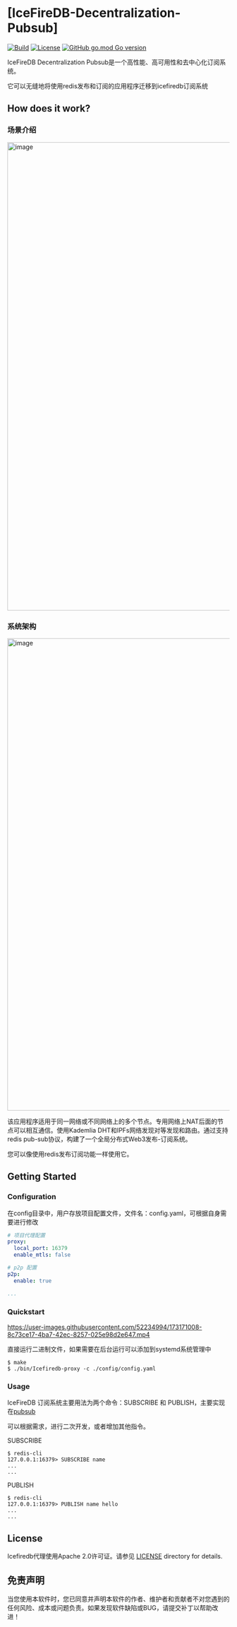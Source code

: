 # [IceFireDB-Decentralization-Pubsub]
[![Build](https://github.com/IceFireDB/IceFireDB-Proxy/actions/workflows/main.yml/badge.svg)](https://github.com/IceFireDB/IceFireDB-Proxy/actions/workflows/main.yml) [![License](https://img.shields.io/badge/License-Apache%202.0-blue.svg)](https://opensource.org/licenses/Apache-2.0) [![GitHub go.mod Go version](https://img.shields.io/github/go-mod/go-version/IceFireDB/IceFireDB-Proxy)](https://github.com/IceFireDB/IceFireDB-Proxy/blob/master/go.mod)    

IceFireDB Decentralization Pubsub是一个高性能、高可用性和去中心化订阅系统。

它可以无缝地将使用redis发布和订阅的应用程序迁移到icefiredb订阅系统

## How does it work?

### 场景介绍
<img width="1061" alt="image" src="https://user-images.githubusercontent.com/52234994/173174090-7c2f084b-4ccc-4c56-983b-210486f13a60.png">

### 系统架构
<img width="1070" alt="image" src="https://user-images.githubusercontent.com/52234994/173174080-95775add-c287-4f43-943b-686b903e67b7.png">

该应用程序适用于同一网络或不同网络上的多个节点。专用网络上NAT后面的节点可以相互通信。使用Kademlia DHT和IPFs网络发现对等发现和路由。通过支持redis pub-sub协议，构建了一个全局分布式Web3发布-订阅系统。

您可以像使用redis发布订阅功能一样使用它。

## Getting Started

### Configuration

在config目录中，用户存放项目配置文件，文件名：config.yaml，可根据自身需要进行修改

```yaml
# 项目代理配置
proxy:
  local_port: 16379
  enable_mtls: false

# p2p 配置
p2p:
  enable: true

...
```

### Quickstart

https://user-images.githubusercontent.com/52234994/173171008-8c73ce17-4ba7-42ec-8257-025e98d2e647.mp4

直接运行二进制文件，如果需要在后台运行可以添加到systemd系统管理中
```shell
$ make
$ ./bin/Icefiredb-proxy -c ./config/config.yaml
```

### Usage
IceFireDB 订阅系统主要用法为两个命令：SUBSCRIBE 和 PUBLISH，主要实现在[pubsub](./pkg/router/redisNode/ppubsub.go)

可以根据需求，进行二次开发，或者增加其他指令。

SUBSCRIBE
```shell
$ redis-cli
127.0.0.1:16379> SUBSCRIBE name
...
...
```
PUBLISH
```shell
$ redis-cli
127.0.0.1:16379> PUBLISH name hello
...
...
```

## License
Icefiredb代理使用Apache 2.0许可证。请参见 [LICENSE](./LICENSE) directory for details.

## 免责声明
当您使用本软件时，您已同意并声明本软件的作者、维护者和贡献者不对您遇到的任何风险、成本或问题负责。如果发现软件缺陷或BUG，请提交补丁以帮助改进！

